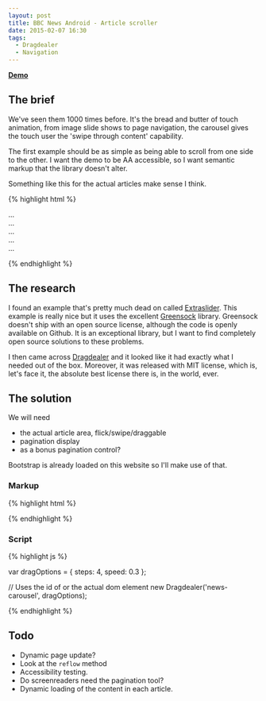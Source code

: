 ```yaml
---
layout: post
title: BBC News Android - Article scroller
date: 2015-02-07 16:30
tags:
  - Dragdealer
  - Navigation
---
```


[**Demo**](demos/bbc-news-article-scroller.html)

## The brief
We've seen them 1000 times before. It's the bread and butter of touch animation, from image
slide shows to page navigation, the carousel gives the touch user the 'swipe through content'
capability.

The first example should be as simple as being able to scroll from one side to the other. I want
the demo to be AA accessible, so I want semantic markup that the library doesn't alter.

Something like this for the actual articles make sense I think.

{% highlight html %}

<section class="container">
    <article class="page">...</article>
    <article class="page">...</article>
    <article class="page">...</article>
    <article class="page">...</article>
    <article class="page">...</article>
</section>

{% endhighlight %}

## The research

I found an example that's pretty much dead on called [Extraslider](http://slider.extralagence.com). This example is really nice but it uses the excellent [Greensock](http://greensock.com/) library.
Greensock doesn't ship with an open source license, although the code is openly available on Github.
It is an exceptional library, but I want to find completely open source solutions to these problems.

I then came across [Dragdealer](http://skidding.github.io/dragdealer/) and it looked like it
had exactly what I needed out of the box. Moreover, it was released with MIT license, which is,
let's face it, the absolute best license there is, in the world, ever.

## The solution

We will need

- the actual article area, flick/swipe/draggable
- pagination display
 - as a bonus pagination control?

Bootstrap is already loaded on this website so I'll make use of that.

### Markup

{% highlight html %}

<!-- The news-carousel is like the `view frame` -->
<section id="news-carousel" class="dragdealer">
    <!-- The handle is the `container` for the items and is necessary to hold the width value
    of the articles combined, a value used by Dragdealer -->
    <div class="handle">
        <article id="slide-1" class="slide news"></article>
        <article id="slide-2" class="slide news"></article>
        <article id="slide-3" class="slide news"></article>
        <article id="slide-4" class="slide news"></article>
    </div>
</section>

{% endhighlight %}

### Script

{% highlight js %}

var dragOptions = {
    steps: 4,
    speed: 0.3
};

// Uses the id of or the actual dom element
new Dragdealer('news-carousel', dragOptions);

{% endhighlight %}

## Todo

- Dynamic page update?
 - Look at the `reflow` method
- Accessibility testing.
 - Do screenreaders need the pagination tool?
- Dynamic loading of the content in each article.
